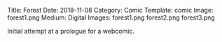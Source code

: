 Title: Forest
Date: 2018-11-08
Category: Comic
Template: comic
Image: forest1.png
Medium: Digital
Images: forest1.png
         forest2.png
         forest3.png
  
  Initial attempt at a prologue for a webcomic.